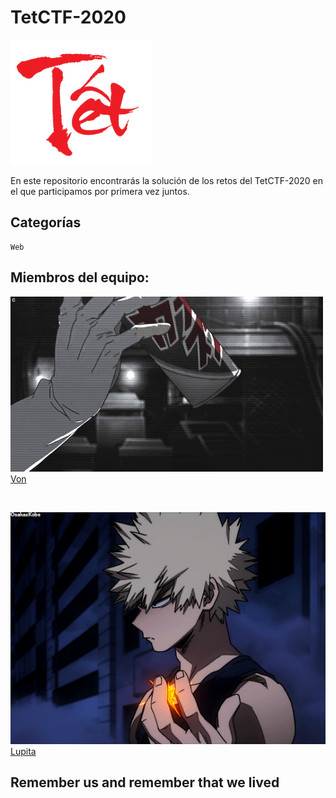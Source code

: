 # TetCTF-2020

![TetCTF](tet.png)

En este repositorio encontrarás la solución de los retos del TetCTF-2020 en el que participamos por primera vez juntos.

## Categorías

```
Web
```

## Miembros del equipo:

![team](von.gif)
[Von](https://github.com/developer-jesus-github)

</br>

![team](lupita.gif)
[Lupita](https://github.com/guadalupejaime)

## Remember us and remember that we lived